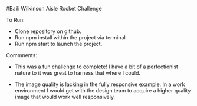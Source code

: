 #Baili Wilkinson Aisle Rocket Challenge

 To Run:
- Clone repository on github.
- Run npm install within the project via terminal.
- Run npm start to launch the project.

Commnents:

- This was a fun challenge to complete! I have a bit of a perfectionist nature to it was great to harness that where I could. 

- The image quality is lacking in the fully responsive example. In a work environment I would get with the design team to acquire a higher quality image that would work well responsively. 




